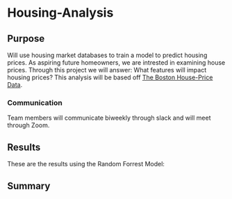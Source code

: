 # Housing-Analysis

## Purpose
Will use housing market databases to train a model to predict housing prices. As aspiring future homeowners, we are intrested in examining house prices. Through this project we will answer: What features will impact housing prices? This analysis will be based off [The Boston House-Price Data](https://www.kaggle.com/datasets/fedesoriano/the-boston-houseprice-data).

### Communication
Team members will communicate biweekly through slack and will meet through Zoom.

## Results
These are the results using the Random Forrest Model:

## Summary 
